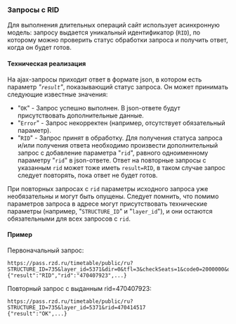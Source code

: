 ### Запросы с RID

Для выполнения длительных операций сайт использует асинхронную модель:
запросу выдается уникальный идентификатор (`RID`), по которому можно проверить
статус обработки запроса и получить ответ, когда он будет готов.

#### Техническая реализация

На ajax-запросы приходит ответ в формате json, в котором есть параметр *"`result`"*,
показывающий статус запроса. Он может принимать следующие известные значения:

- "`OK`" - Запрос успешно выполнен. В json-ответе будут присутствовать дополнительные данные.
- "`Error`" - Запрос некорректен (например, отсутствует обязательный параметр).
- "`RID`" - Запрос принят в обработку. Для получения статуса запроса и/или получения ответа
необходимо произвести дополнительный запрос с добавление параметра "`rid`", равного
одноименному параметру "`rid`" в json-ответе. Ответ на повторные запросы с указанным `rid`
может тоже иметь `result=RID`, в таком случае запрос следует повторять, пока ответ не будет готов.

При повторных запросах с `rid` параметры исходного запроса уже необязательны и могут быть опущены.
Следует помнить, что помимо параметров запроса в адресе могут присутствовать технические параметры
(например, "`STRUCTURE_ID`" и "`layer_id`"), и они остаются обязательными для всех запросов с `rid`.

#### Пример

Первоначальный запрос:

	https://pass.rzd.ru/timetable/public/ru?STRUCTURE_ID=735&layer_id=5371&dir=0&tfl=3&checkSeats=1&code0=2000000&dt0=08.03.2016&code1=2004000
	{"result":"RID","rid":"470407923",...}

Повторный запрос с выданным rid=470407923:

	https://pass.rzd.ru/timetable/public/ru?STRUCTURE_ID=735&layer_id=5371&rid=470414517
	{"result":"OK",...}
